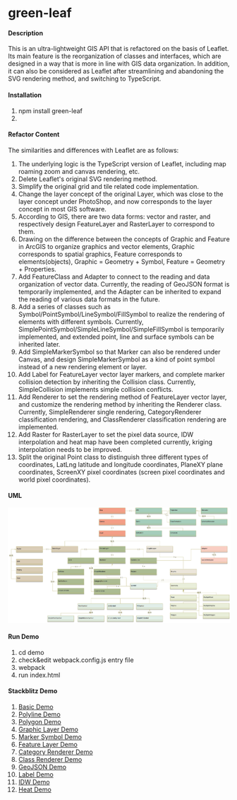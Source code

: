 # green-leaf

#### Description
This is an ultra-lightweight GIS API that is refactored on the basis of Leaflet. Its main feature is the reorganization of classes and interfaces, which are designed in a way that is more in line with GIS data organization. In addition, it can also be considered as Leaflet after streamlining and abandoning the SVG rendering method, and switching to TypeScript.

#### Installation
1.  npm install green-leaf
2.  <link rel="stylesheet" type="text/css" href="leaflet.css">

#### Refactor Content
The similarities and differences with Leaflet are as follows:
1.  The underlying logic is the TypeScript version of Leaflet, including map roaming zoom and canvas rendering, etc.
2.  Delete Leaflet's original SVG rendering method.
3.  Simplify the original grid and tile related code implementation.
4.  Change the layer concept of the original Layer, which was close to the layer concept under PhotoShop, and now corresponds to the layer concept in most GIS software.
5.  According to GIS, there are two data forms: vector and raster, and respectively design FeatureLayer and RasterLayer to correspond to them.
6.  Drawing on the difference between the concepts of Graphic and Feature in ArcGIS to organize graphics and vector elements, Graphic corresponds to spatial graphics, Feature corresponds to elements(objects), Graphic = Geometry + Symbol, Feature = Geometry + Properties.
7.  Add FeatureClass and Adapter to connect to the reading and data organization of vector data. Currently, the reading of GeoJSON format is temporarily implemented, and the Adapter can be inherited to expand the reading of various data formats in the future.
8.  Add a series of classes such as Symbol/PointSymbol/LineSymbol/FillSymbol to realize the rendering of elements with different symbols. Currently, SimplePointSymbol/SimpleLineSymbol/SimpleFillSymbol is temporarily implemented, and extended point, line and surface symbols can be inherited later.
9.  Add SimpleMarkerSymbol so that Marker can also be rendered under Canvas, and design SimpleMarkerSymbol as a kind of point symbol instead of a new rendering element or layer.
10. Add Label for FeatureLayer vector layer markers, and complete marker collision detection by inheriting the Collision class. Currently, SimpleCollision implements simple collision conflicts.
11. Add Renderer to set the rendering method of FeatureLayer vector layer, and customize the rendering method by inheriting the Renderer class. Currently, SimpleRenderer single rendering, CategoryRenderer classification rendering, and ClassRenderer classification rendering are implemented.
12. Add Raster for RasterLayer to set the pixel data source, IDW interpolation and heat map have been completed currently, kriging interpolation needs to be improved.
13. Split the original Point class to distinguish three different types of coordinates, LatLng latitude and longitude coordinates, PlaneXY plane coordinates, ScreenXY pixel coordinates (screen pixel coordinates and world pixel coordinates).

#### UML
![image](https://github.com/shengzheng1981/green-leaf/blob/master/green-leaf-uml.png)

#### Run Demo
1. cd demo
2. check&edit webpack.config.js entry file
3. webpack
4. run index.html

#### Stackblitz Demo
1. [Basic Demo](https://stackblitz.com/edit/typescript-pqsv7e)
2. [Polyline Demo](https://stackblitz.com/edit/typescript-kxjxcv)
3. [Polygon Demo](https://stackblitz.com/edit/typescript-bt9p2a)
4. [Graphic Layer Demo](https://stackblitz.com/edit/typescript-okbryo)
5. [Marker Symbol Demo](https://stackblitz.com/edit/typescript-3x4nzu)
6. [Feature Layer Demo](https://stackblitz.com/edit/typescript-2ahnqt)
7. [Category Renderer Demo](https://stackblitz.com/edit/typescript-vkw4cu)
8. [Class Renderer Demo](https://stackblitz.com/edit/typescript-k9vss4)
9. [GeoJSON Demo](https://stackblitz.com/edit/typescript-1nhpgr)
10. [Label Demo](https://stackblitz.com/edit/typescript-zawabd)
11. [IDW Demo](https://stackblitz.com/edit/typescript-wwl1pg)
12. [Heat Demo](https://stackblitz.com/edit/typescript-x16ccq)